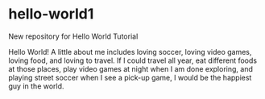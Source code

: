 # hello-world1
New repository for Hello World Tutorial

Hello World!
A little about me includes loving soccer, loving video games, loving food, and loving to travel. 
If I could travel all year, eat different foods at those places, play video games at night when I am done exploring,
and playing street soccer when I see a pick-up game, I would be the happiest guy in the world.
